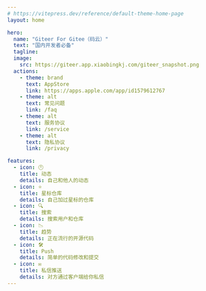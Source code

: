 ```yaml
---
# https://vitepress.dev/reference/default-theme-home-page
layout: home

hero:
  name: "Giteer For Gitee（码云）"
  text: "国内开发者必备"
  tagline:
  image:
    src: https://giteer.app.xiaobingkj.com/giteer_snapshot.png
  actions:
    - theme: brand
      text: AppStore
      link: https://apps.apple.com/app/id1579612767
    - theme: alt
      text: 常见问题
      link: /faq
    - theme: alt
      text: 服务协议
      link: /service
    - theme: alt
      text: 隐私协议
      link: /privacy

features:
  - icon: 🕛
    title: 动态
    details: 自己和他人的动态
  - icon: ⭐️
    title: 星标仓库
    details: 自己加过星标的仓库
  - icon: 🔍
    title: 搜索
    details: 搜索用户和仓库
  - icon: 📉
    title: 趋势
    details: 正在流行的开源代码
  - icon: 🛠
    title: Push
    details: 简单的代码修改和提交
  - icon: ✉️
    title: 私信推送
    details: 对方通过客户端给你私信
---
```

